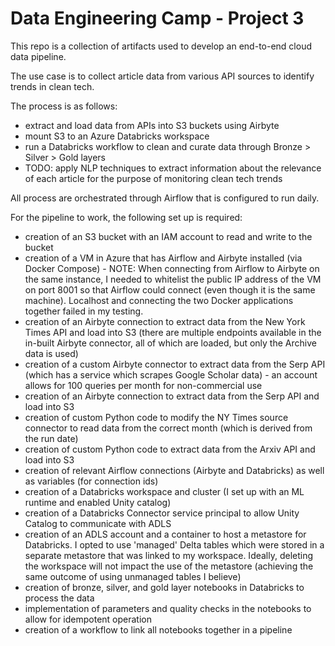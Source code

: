 # Data Engineering Camp - Project 3

This repo is a collection of artifacts used to develop an end-to-end cloud data pipeline.

The use case is to collect article data from various API sources to identify trends in clean tech.

The process is as follows:
* extract and load data from APIs into S3 buckets using Airbyte
* mount S3 to an Azure Databricks workspace
* run a Databricks workflow to clean and curate data through Bronze > Silver > Gold layers
* TODO: apply NLP techniques to extract information about the relevance of each article for the purpose of monitoring clean tech trends

All process are orchestrated through Airflow that is configured to run daily.

For the pipeline to work, the following set up is required:
* creation of an S3 bucket with an IAM account to read and write to the bucket
* creation of a VM in Azure that has Airflow and Airbyte installed (via Docker Compose) - NOTE: When connecting from Airflow to Airbyte on the same instance, I needed to whitelist the public IP address of the VM on port 8001 so that Airflow could connect (even though it is the same machine).  Localhost and connecting the two Docker applications together failed in my testing.
* creation of an Airbyte connection to extract data from the New York Times API and load into S3 (there are multiple endpoints available in the in-built Airbyte connector, all of which are loaded, but only the Archive data is used)
* creation of a custom Airbyte connector to extract data from the Serp API (which has a service which scrapes Google Scholar data) - an account allows for 100 queries per month for non-commercial use
* creation of an Airbyte connection to extract data from the Serp API and load into S3
* creation of custom Python code to modify the NY Times source connector to read data from the correct month (which is derived from the run date)
* creation of custom Python code to extract data from the Arxiv API and load into S3
* creation of relevant Airflow connections (Airbyte and Databricks) as well as variables (for connection ids)
* creation of a Databricks workspace and cluster (I set up with an ML runtime and enabled Unity catalog)
* creation of a Databricks Connector service principal to allow Unity Catalog to communicate with ADLS
* creation of an ADLS account and a container to host a metastore for Databricks.  I opted to use 'managed' Delta tables which were stored in a separate metastore that was linked to my workspace.  Ideally, deleting the workspace will not impact the use of the metastore (achieving the same outcome of using unmanaged tables I believe)
* creation of bronze, silver, and gold layer notebooks in Databricks to process the data
* implementation of parameters and quality checks in the notebooks to allow for idempotent operation
* creation of a workflow to link all notebooks together in a pipeline